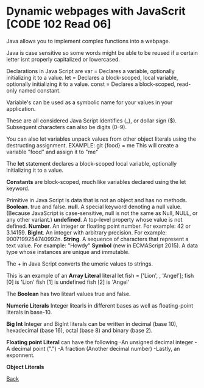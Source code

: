 # Dynamic webpages with JavaScrit [CODE 102 Read 06]
Java allows you to implement complex functions into a webpage.

Java is case sensitive so some words might be able to be reused if a certain letter isnt properly capitalized or lowercased.

Declarations in Java Script are
var = Declares a variable, optionally initializing it to a value.
let = Declares a block-scoped, local variable, optionally initializing it to a value.
const = Declares a block-scoped, read-only named constant.

Variable's can be used as a symbolic name for your values in your application.

These are all considered Java Script Identifies (_), or dollar sign ($). Subsequent characters can also be digits (0–9).

You can also let variables unpack values from other object literals using the destructing assignment.
EXAMPLE: git {food} = me
This will create a variable "food" and assign it to "me"

The **let** statement declares a block-scoped local variable, optionally initializing it to a value.

**Constants** are block-scoped, much like variables declared using the let keyword.

Primitive in Java Script is data that is not an object and has no methods.
**Boolean**. true and false.
**null**. A special keyword denoting a null value. (Because JavaScript is case-sensitive, null is not the same as Null, NULL, or any other variant.)
**undefined**. A top-level property whose value is not defined.
**Number**. An integer or floating point number. For example: 42 or 3.14159.
**BigInt**. An integer with arbitrary precision. For example: 9007199254740992n.
**String**. A sequence of characters that represent a text value. For example: "Howdy"
**Symbol** (new in ECMAScript 2015). A data type whose instances are unique and immutable.

The + in Java Script converts the umeric values to strings.

This is an example of an **Array Literal**
literal let fish = ['Lion', , 'Angel'];
fish [0] is 'Lion'
fish [1] is undefined
fish [2] is 'Angel'

The **Boolean** has two litearl values true and false.

**Numeric Literals** Integer litearls in different bases as well as floating-point literals in base-10.

**Big Int** Integer and BigInt literals can be written in decimal (base 10), hexadecimal (base 16), octal (base 8) and binary (base 2).

**Floating point Literal** can have the following
-An unsigned decimal integer
-A decimal point (".")
-A fraction (Another decimal number)
-Lastly, an exponnent.

**Object Literals** 

[Back](README.md)
